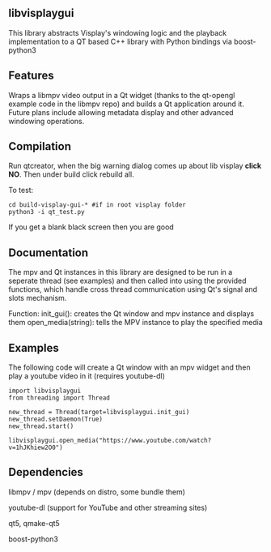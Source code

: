 ## libvisplaygui
This library abstracts Visplay's windowing logic and the playback implementation to a QT based C++ library with Python bindings via boost-python3

## Features
Wraps a libmpv video output in a Qt widget (thanks to the qt-opengl example
code in the libmpv repo) and builds a Qt application around it. Future plans
include allowing metadata display and other advanced windowing operations.

## Compilation
Run qtcreator, when the big warning dialog comes up about lib visplay **click NO**. Then under build click rebuild all.

To test:

    cd build-visplay-gui-* #if in root visplay folder
    python3 -i qt_test.py
    
If you get a blank black screen then you are good

## Documentation
The mpv and Qt instances in this library are designed to be run in a seperate thread (see examples) and then called into using the provided functions, which handle cross thread communication using Qt's signal and slots mechanism.

Function:
    init_gui(): creates the Qt window and mpv instance and displays them
    open_media(string):  tells the MPV instance to play the specified
                         media

## Examples

The following code will create a Qt window with an mpv widget and then play a
youtube video in it (requires youtube-dl)

    import libvisplaygui
    from threading import Thread

    new_thread = Thread(target=libvisplaygui.init_gui)
    new_thread.setDaemon(True)
    new_thread.start()

    libvisplaygui.open_media("https://www.youtube.com/watch?v=1hJKhiew2O0")


## Dependencies

libmpv / mpv (depends on distro, some bundle them)

youtube-dl (support for YouTube and other streaming sites)

qt5, qmake-qt5

boost-python3


